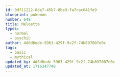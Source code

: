 ```yaml
---
id: 0df11222-8de7-45b7-8be9-fa7cac641fe9
blueprint: pokemon
number: 648
title: Meloetta
types:
  - normal
  - psychic
author: 4d8d6ede-5963-429f-9c2f-74b897007e0c
tags:
  - basic
  - mythical
updated_by: 4d8d6ede-5963-429f-9c2f-74b897007e0c
updated_at: 1716347748
---
```

